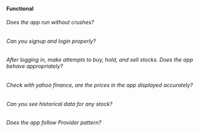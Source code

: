 #### Functional

###### Does the app run without crushes?

###### Can you signup and login properly?

###### After logging in, make attempts to buy, hold, and sell stocks. Does the app behave appropriately?

###### Check with yahoo finance, are the prices in the app displayed accurately?

###### Can you see historical data for any stock?

###### Does the app follow Provider pattern?
